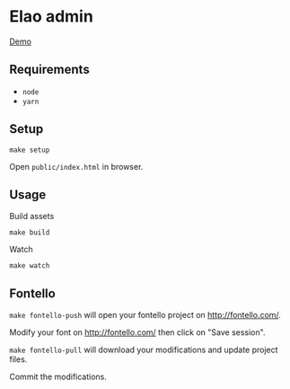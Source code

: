# Elao admin

[Demo](https://elao.github.io/elao-admin/index.html)

## Requirements

* `node`
* `yarn`

## Setup

```
make setup
```

Open `public/index.html` in browser.

## Usage

Build assets

```
make build
```

Watch

```
make watch
```

## Fontello

`make fontello-push` will open your fontello project on http://fontello.com/.

Modify your font on http://fontello.com/ then click on "Save session".

`make fontello-pull` will download your modifications and update project files.

Commit the modifications.
